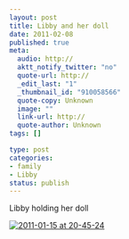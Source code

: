 ```yaml
--- 
layout: post
title: Libby and her doll
date: 2011-02-08
published: true
meta: 
  audio: http://
  aktt_notify_twitter: "no"
  quote-url: http://
  _edit_last: "1"
  _thumbnail_id: "910058566"
  quote-copy: Unknown
  image: ""
  link-url: http://
  quote-author: Unknown
tags: []

type: post
categories: 
- family
- Libby
status: publish
---
```

Libby holding her doll

[![](http://media.eick.us/2011/02/2011-01-15-at-20-45-24-200x300.jpg "2011-01-15 at 20-45-24")](http://media.eick.us/2011/02/2011-01-15-at-20-45-24.jpg)
